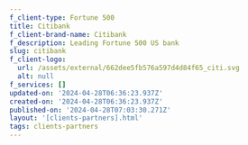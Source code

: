 ```yaml
---
f_client-type: Fortune 500
title: Citibank
f_client-brand-name: Citibank
f_description: Leading Fortune 500 US bank
slug: citibank
f_client-logo:
  url: /assets/external/662dee5fb576a597d4d84f65_citi.svg
  alt: null
f_services: []
updated-on: '2024-04-28T06:36:23.937Z'
created-on: '2024-04-28T06:36:23.937Z'
published-on: '2024-04-28T07:03:30.271Z'
layout: '[clients-partners].html'
tags: clients-partners
---
```




